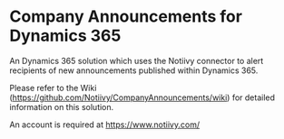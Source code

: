 # Company Announcements for Dynamics 365
An Dynamics 365 solution which uses the Notiivy connector to alert recipients of new announcements published within Dynamics 365.

Please refer to the Wiki (https://github.com/Notiivy/CompanyAnnouncements/wiki) for detailed information on this solution.

An account is required at https://www.notiivy.com/

